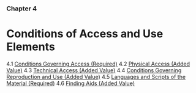 ### Chapter 4

# Conditions of Access and Use Elements

4.1   [Conditions Governing Access (Required)](#conditions-governing-access-required)
4.2   [Physical Access (Added Value)](#physical-access-added-value)
4.3   [Technical Access (Added Value)](#technical-access-added-value)
4.4   [Conditions Governing Reproduction and Use (Added Value)](#conditions-governing-reproduction-and-use-added-value)
4.5   [Languages and Scripts of the Material (Required)](#languages-and-scripts-of-the-material-required)
4.6   [Finding Aids (Added Value)](#finding-aids-added-value)

